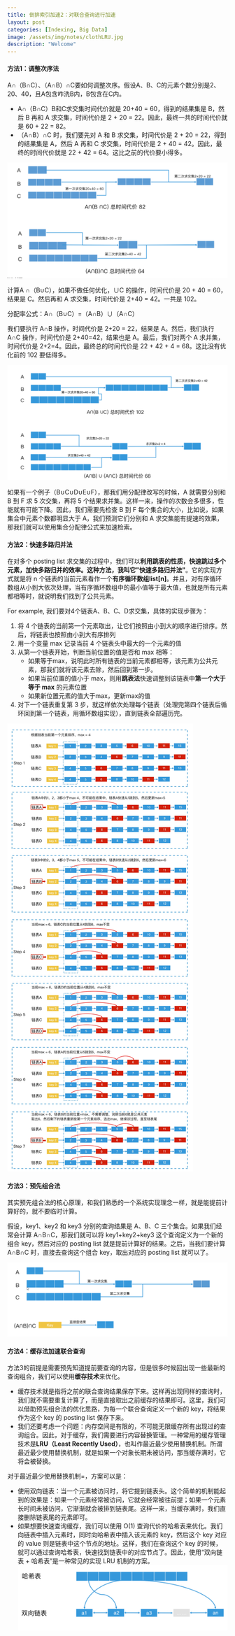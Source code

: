 ```yaml
---
title: 倒排索引加速2：对联合查询进行加速
layout: post
categories: [Indexing, Big Data]
image: /assets/img/notes/clothLRU.jpg
description: "Welcome"
---
```


#### 方法1：调整次序法

A∩（B∩C）、（A∩B）∩C要如何调整次序。假设A、B、C的元素个数分别是2、20、40，且A包含咋洗B内，B包含在C内。

- A∩（B∩C）B和C求交集时间代价就是 20+40 = 60，得到的结果集是 B，然后 B 再和 A 求交集，时间代价是 2 + 20 = 22。因此，最终一共的时间代价就是 60 + 22 = 82。
- （A∩B）∩C 时，我们要先对 A 和 B 求交集，时间代价是 2 + 20 = 22，得到的结果集是 A，然后 A 再和 C 求交集，时间代价是 2 + 40 = 42。因此，最终的时间代价就是 22 + 42 = 64。这比之前的代价要小得多。

![image-20201225173451678](/assets/img/notes/image-20201225173451678.png)

计算A ∩（B∪C），如果不做任何优化，∪C 的操作，时间代价是 20 + 40 = 60，结果是 C。然后再和 A 求交集，时间代价是 2+40 = 42。一共是 102。

分配率公式：A∩（B∪C）=（A∩B）∪（A∩C）

我们要执行 A∩B 操作，时间代价是 2+20 = 22，结果是 A。然后，我们执行 A∩C 操作，时间代价是 2+40=42，结果也是 A。最后，我们对两个 A 求并集，时间代价是 2+2=4。因此，最终总的时间代价是 22 + 42 + 4 = 68。这比没有优化前的 102 要低得多。

![image-20201225173712614](/assets/img/notes/image-20201225173712614.png)

如果有一个例子（B∪C∪D∪E∪F），那我们用分配律改写的时候，A 就需要分别和 B 到 F 求 5 次交集，再将 5 个结果求并集。这样一来，操作的次数会多很多，性能就有可能下降。因此，我们需要先检查 B 到 F 每个集合的大小，比如说，如果集合中元素个数都明显大于 A，我们预测它们分别和 A 求交集能有提速的效果，那我们就可以使用集合分配律公式来加速检索。

#### 方法2：快速多路归并法

在对多个 posting list 求交集的过程中，我们可以**利用跳表的性质，快速跳过多个元素，加快多路归并的效率。**这种方法，我叫它**"快速多路归并法"**。它的实现方式就是将 n 个链表的当前元素看作一个**有序循环数组list[n]**。并且，对有序循环数组从小到大依次处理，当有序循环数组中的最小值等于最大值，也就是所有元素都相等时，就说明我们找到了公共元素。

For example, 我们要对4个链表A、B、C、D求交集，具体的实现步骤为：

1. 将 4 个链表的当前第一个元素取出，让它们按照由小到大的顺序进行排序。然后，将链表也按照由小到大有序排列
2. 用一个变量 max 记录当前 4 个链表头中最大的一个元素的值
3. 从第一个链表开始，判断当前位置的值是否和 max 相等：
   - 如果等于max，说明此时所有链表的当前元素都相等，该元素为公共元素，那我们就将该元素去除，然后回到第一步。
   - 如果当前位置的值小于 max，则用**跳表法**快速调整到该链表中**第一个大于等于 max** 的元素位置
   - 如果新位置元素的值大于max，更新max的值
4. 对下一个链表重复第 3 步，就这样依次处理每个链表（处理完第四个链表后循环回到第一个链表，用循环数组实现），直到链表全部遍历完。

![union](/assets/img/notes/multi-listsFindUnion.jpg)

#### 方法3：预先组合法

其实预先组合法的核心原理，和我们熟悉的一个系统实现理念一样，就是能提前计算好的，就不要临时计算。

假设，key1、key2 和 key3 分别的查询结果是 A、B、C 三个集合。如果我们经常会计算 A∩B∩C，那我们就可以将 key1+key2+key3 这个查询定义为一个新的组合 key，然后对应的 posting list 就是提前计算好的结果。之后，当我们要计算 A∩B∩C 时，直接去查询这个组合 key，取出对应的 posting list 就可以了。

![image-20201225232608036](/assets/img/notes/image-20201225232608036.png)

#### 方法4：缓存法加速联合查询

方法3的前提是需要预先知道提前要查询的内容，但是很多时候回出现一些最新的查询组合，我们可以使用**缓存技术**来优化。

- 缓存技术就是指将之前的联合查询结果保存下来。这样再出现同样的查询时，我们就不需要重复计算了，而是直接取出之前缓存的结果即可。这里，我们可以借助预先组合法的优化思路，为每一个联合查询定义一个新的 key，将结果作为这个 key 的 posting list 保存下来。
- 我们还要考虑一个问题：内存空间是有限的，不可能无限缓存所有出现过的查询组合。因此，对于缓存，我们需要进行内容替换管理。一种常用的缓存管理技术是**LRU（Least Recently Used）**，也叫作最近最少使用替换机制。所谓最近最少使用替换机制，就是如果一个对象长期未被访问，那当缓存满时，它将会被替换。

对于最近最少使用替换机制=，方案可以是：

- 使用双向链表：当一个元素被访问时，将它提到链表头。这个简单的机制能起到的效果是：如果一个元素经常被访问，它就会经常被往前提；如果一个元素长时间未被访问，它渐渐就会被排到链表尾。这样一来，当缓存满时，我们直接删除链表尾的元素即可。
- 如果想要快速查询缓存，我们可以使用 O(1) 查询代价的哈希表来优化。我们向链表中插入元素时，同时向哈希表中插入该元素的 key，然后这个 key 对应的 value 则是链表中这个节点的地址。这样，我们在查询这个 key 的时候，就可以通过查询哈希表，快速找到链表中的对应节点了。因此，使用“双向链表 + 哈希表”是一种常见的实现 LRU 机制的方案。![image-20201225235259082](/assets/img/notes/image-20201225235259082.png)

